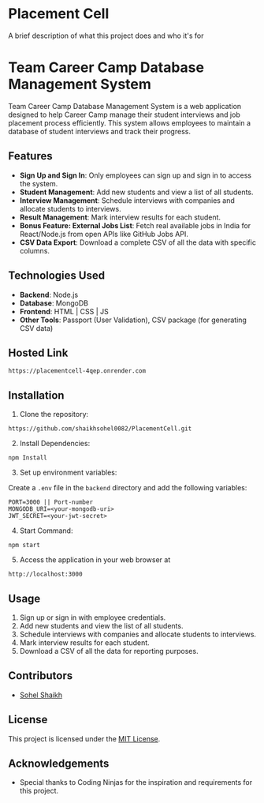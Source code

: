 
# Placement Cell

A brief description of what this project does and who it's for

# Team Career Camp Database Management System

Team Career Camp Database Management System is a web application designed to help Career Camp manage their student interviews and job placement process efficiently. This system allows employees to maintain a database of student interviews and track their progress.

## Features

- **Sign Up and Sign In**: Only employees can sign up and sign in to access the system.
- **Student Management**: Add new students and view a list of all students.
- **Interview Management**: Schedule interviews with companies and allocate students to interviews.
- **Result Management**: Mark interview results for each student.
- **Bonus Feature: External Jobs List**: Fetch real available jobs in India for React/Node.js from open APIs like GitHub Jobs API.
- **CSV Data Export**: Download a complete CSV of all the data with specific columns.

## Technologies Used

- **Backend**: Node.js 
- **Database**: MongoDB
- **Frontend**: HTML | CSS | JS
- **Other Tools**: Passport (User Validation), CSV package (for generating CSV data)
## Hosted Link
```
https://placementcell-4qep.onrender.com
```
## Installation

1. Clone the repository:
```
https://github.com/shaikhsohel0082/PlacementCell.git
```
2. Install Dependencies:
```
npm Install
```

3. Set up environment variables:

Create a `.env` file in the `backend` directory and add the following variables:
``` 
PORT=3000 || Port-number
MONGODB_URI=<your-mongodb-uri>
JWT_SECRET=<your-jwt-secret>
```

4. Start Command:
```
npm start 
```

5. Access the application in your web browser at
 ```
http://localhost:3000

```
## Usage

1. Sign up or sign in with employee credentials.
2. Add new students and view the list of all students.
3. Schedule interviews with companies and allocate students to interviews.
4. Mark interview results for each student.
5. Download a CSV of all the data for reporting purposes.
## Contributors

- [Sohel Shaikh](https://github.com/shaikhsohel0082)

## License

This project is licensed under the [MIT License](LICENSE).

## Acknowledgements
- Special thanks to Coding Ninjas for the inspiration and requirements for this project.
